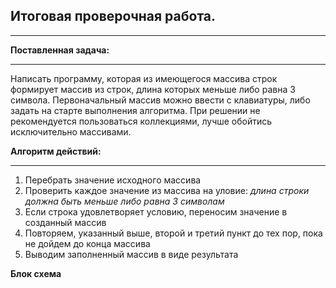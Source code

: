 ## Итоговая проверочная работа.
___

**Поставленная задача:**
___

Написать программу, которая из имеющегося массива строк формирует массив из строк, длина которых меньше либо равна 3 символа. Первоначальный массив можно ввести с клавиатуры, либо задать на старте выполнения алгоритма. При решении не рекомендуется пользоваться коллекциями, лучше обойтись исключительно массивами.

**Алгоритм действий:**
___

1. Перебрать значение исходного массива
1. Проверить каждое значение из массива на уловие: *длина строки должна быть меньше либо равна 3 символам*
1. Если строка удовлетворяет условию, переносим значение в созданный массив
1. Повторяем, указанный выше, второй и третий пункт до тех пор, пока не дойдем до конца массива
1. Выводим заполненный массив в виде результата

**Блок схема**

